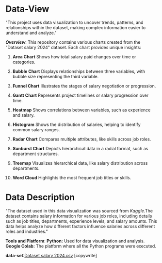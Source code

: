 # Data-View

"This project uses data visualization to uncover trends, patterns, and relationships within the dataset, making complex information easier to understand and analyze."

***Overview***:
This repository contains various charts created from the "Dataset salary 2024" dataset. Each chart provides unique insights:

1. **Area Chart**
Shows how total salary paid changes over time or categories.

2. **Bubble Chart**
Displays relationships between three variables, with bubble size representing the third variable.

3. **Funnel Chart**
Illustrates the stages of salary negotiation or progression. 

4. **Gantt Chart**
Represents project timelines or salary progression over time.

5. **Heatmap**
Shows correlations between variables, such as experience and salary.

6. **Histogram**
Shows the distribution of salaries, helping to identify common salary ranges.

7. **Radar Chart**
Compares multiple attributes, like skills across job roles.

8. **Sunburst Chart**
Depicts hierarchical data in a radial format, such as department structures.

9. **Treemap**
Visualizes hierarchical data, like salary distribution across departments.

 10. **Word Cloud**
Highlights the most frequent job titles or skills. 

# Data Description
"The dataset used in this data visualization was sourced from *Kaggle*.The dataset contains salary information for various job roles, including details such as job titles, departments, experience levels, and salary amounts. This data helps analyze how different factors influence salaries across different roles and industries."

**Tools and Platform**:
**Python:** Used for data visualization and analysis.
**Google Colab:** The platform where all the Python programs were executed.

**data-set**:[Dataset salary 2024.csv](https://github.com/user-attachments/files/16643620/Dataset.salary.2024.csv) [copywrite]
